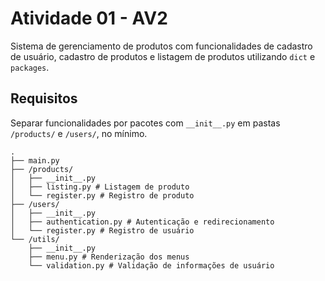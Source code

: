 # Atividade 01 - AV2

Sistema de gerenciamento de produtos com funcionalidades de cadastro de usuário, cadastro de produtos e listagem de produtos utilizando `dict` e `packages`.

## Requisitos

Separar funcionalidades por pacotes com `__init__.py` em pastas `/products/` e `/users/`, no mínimo.

```
.
├── main.py
├── /products/
│   ├── __init__.py
│   ├── listing.py # Listagem de produto
│   └── register.py # Registro de produto
├── /users/
│   ├── __init__.py
│   ├── authentication.py # Autenticação e redirecionamento
│   └── register.py # Registro de usuário
└── /utils/
    ├── __init__.py
    ├── menu.py # Renderização dos menus
    └── validation.py # Validação de informações de usuário
```

